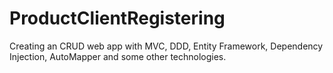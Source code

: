 # ProductClientRegistering
Creating an CRUD web app with MVC, DDD, Entity Framework, Dependency Injection, AutoMapper and some other technologies.
